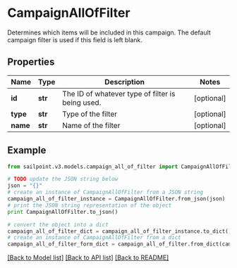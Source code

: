 # CampaignAllOfFilter

Determines which items will be included in this campaign. The default campaign filter is used if this field is left blank.

## Properties
Name | Type | Description | Notes
------------ | ------------- | ------------- | -------------
**id** | **str** | The ID of whatever type of filter is being used. | [optional] 
**type** | **str** | Type of the filter | [optional] 
**name** | **str** | Name of the filter | [optional] 

## Example

```python
from sailpoint.v3.models.campaign_all_of_filter import CampaignAllOfFilter

# TODO update the JSON string below
json = "{}"
# create an instance of CampaignAllOfFilter from a JSON string
campaign_all_of_filter_instance = CampaignAllOfFilter.from_json(json)
# print the JSON string representation of the object
print CampaignAllOfFilter.to_json()

# convert the object into a dict
campaign_all_of_filter_dict = campaign_all_of_filter_instance.to_dict()
# create an instance of CampaignAllOfFilter from a dict
campaign_all_of_filter_form_dict = campaign_all_of_filter.from_dict(campaign_all_of_filter_dict)
```
[[Back to Model list]](../README.md#documentation-for-models) [[Back to API list]](../README.md#documentation-for-api-endpoints) [[Back to README]](../README.md)


